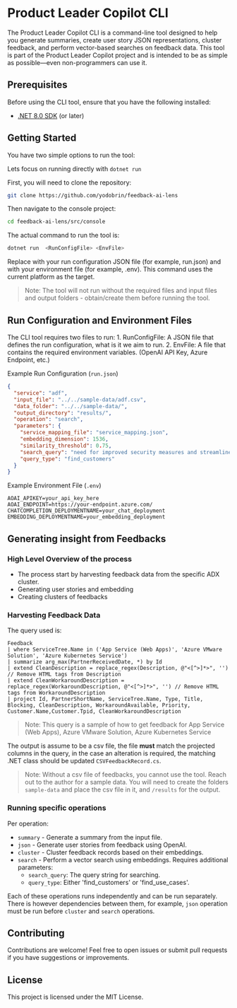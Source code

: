 
# Product Leader Copilot CLI

The Product Leader Copilot CLI is a command-line tool designed to help you generate summaries, create user story JSON representations, cluster feedback, and perform vector-based searches on feedback data. This tool is part of the Product Leader Copilot project and is intended to be as simple as possible—even non-programmers can use it.

## Prerequisites

Before using the CLI tool, ensure that you have the following installed:
- [.NET 8.0 SDK](https://dotnet.microsoft.com/download/dotnet/8.0) (or later)

## Getting Started

You have two simple options to run the tool:

Lets focus on running directly with `dotnet run`

First, you will need to clone the repository:

```bash
git clone https://github.com/yodobrin/feedback-ai-lens
```


Then navigate to the console project:

```bash
cd feedback-ai-lens/src/console
```

The actual command to run the tool is:

```bash
dotnet run  <RunConfigFile> <EnvFile>
```

Replace <RunConfigFile> with your run configuration JSON file (for example, run.json) and <EnvFile> with your environment file (for example, .env). This command uses the current platform as the target.

> Note: The tool will not run without the required files and input files and output folders - obtain/create them before running the tool.

## Run Configuration and Environment Files

The CLI tool requires two files to run:
	1.	RunConfigFile: A JSON file that defines the run configuration, what is it we aim to run.
	2.	EnvFile: A file that contains the required environment variables. (OpenAI API Key, Azure Endpoint, etc.)

Example Run Configuration (`run.json`)
```json
{
  "service": "adf",
  "input_file": "../../sample-data/adf.csv",
  "data_folder": "../../sample-data/",
  "output_directory": "results/",
  "operation": "search",
  "parameters": {
    "service_mapping_file": "service_mapping.json",
    "embedding_dimension": 1536,
    "similarity_threshold": 0.75,
    "search_query": "need for improved security measures and streamlined authentication processes across various role",
    "query_type": "find_customers"
  }
}
```

Example Environment File (`.env`)

```plaintext
AOAI_APIKEY=your_api_key_here
AOAI_ENDPOINT=https://your-endpoint.azure.com/
CHATCOMPLETION_DEPLOYMENTNAME=your_chat_deployment
EMBEDDING_DEPLOYMENTNAME=your_embedding_deployment
```

## Generating insight from Feedbacks

### High Level Overview of the process

- The process start by harvesting feedback data from the specific ADX cluster.
- Generating user stories and embedding
- Creating clusters of feedbacks

### Harvesting Feedback Data

The query used is:

```kql
Feedback
| where ServiceTree.Name in ('App Service (Web Apps)', 'Azure VMware Solution', 'Azure Kubernetes Service')
| summarize arg_max(PartnerReceivedDate, *) by Id
| extend CleanDescription = replace_regex(Description, @"<[^>]*>", '') // Remove HTML tags from Description
| extend CleanWorkaroundDescription = replace_regex(WorkaroundDescription, @"<[^>]*>", '') // Remove HTML tags from WorkaroundDescription
| project Id, PartnerShortName, ServiceTree.Name, Type, Title, Blocking, CleanDescription, WorkaroundAvailable, Priority, Customer.Name,Customer.Tpid, CleanWorkaroundDescription
```
> Note: This query is a sample of how to get feedback for App Service (Web Apps), Azure VMware Solution, Azure Kubernetes Service

The output is assume to be a csv file, the file **must** match the projected columns in the query, in the case an alteration is required, the matching .NET class should be updated `CSVFeedbackRecord.cs`.

> Note: Without a csv file of feedbacks, you cannot use the tool. Reach out to the author for a sample data. You will need to create the folders `sample-data` and place the csv file in it, and `/results` for the output.

### Running specific operations

Per operation:
- `summary`   - Generate a summary from the input file.
- `json`      - Generate user stories from feedback using OpenAI.
- `cluster`   - Cluster feedback records based on their embeddings.
- `search`    - Perform a vector search using embeddings. Requires additional parameters:
  - `search_query`: The query string for searching.
  - `query_type`: Either 'find_customers' or 'find_use_cases'.

Each of these operations runs independently and can be run separately. There is however dependencies between them, for example, `json` operation must be run before `cluster` and `search` operations.

## Contributing

Contributions are welcome! Feel free to open issues or submit pull requests if you have suggestions or improvements.

## License

This project is licensed under the MIT License.
